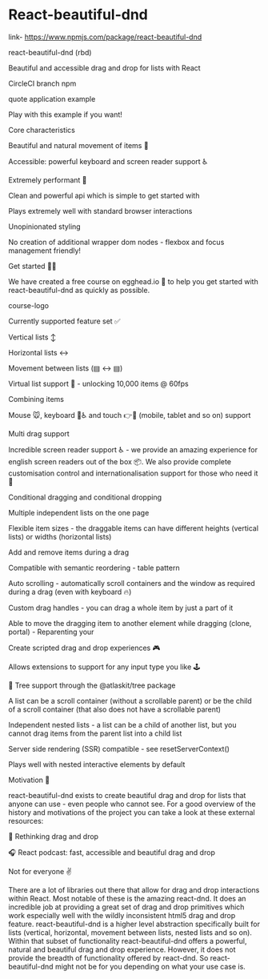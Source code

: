# React-beautiful-dnd
link- https://www.npmjs.com/package/react-beautiful-dnd


react-beautiful-dnd (rbd)

Beautiful and accessible drag and drop for lists with React

CircleCI branch npm

quote application example

Play with this example if you want!

Core characteristics

Beautiful and natural movement of items 💐

Accessible: powerful keyboard and screen reader support ♿️

Extremely performant 🚀

Clean and powerful api which is simple to get started with

Plays extremely well with standard browser interactions

Unopinionated styling

No creation of additional wrapper dom nodes - flexbox and focus management friendly!

Get started 👩‍🏫

We have created a free course on egghead.io 🥚 to help you get started with react-beautiful-dnd as quickly as possible.

course-logo

Currently supported feature set ✅

Vertical lists ↕

Horizontal lists ↔

Movement between lists (▤ ↔ ▤)

Virtual list support 👾 - unlocking 10,000 items @ 60fps

Combining items

Mouse 🐭, keyboard 🎹♿️ and touch 👉📱 (mobile, tablet and so on) support

Multi drag support

Incredible screen reader support ♿️ - we provide an amazing experience for english screen readers out of the box 📦. We also provide complete customisation control and internationalisation support for those who need it 💖

Conditional dragging and conditional dropping

Multiple independent lists on the one page

Flexible item sizes - the draggable items can have different heights (vertical lists) or widths (horizontal lists)

Add and remove items during a drag

Compatible with semantic <table> reordering - table pattern

Auto scrolling - automatically scroll containers and the window as required during a drag (even with keyboard 🔥)

Custom drag handles - you can drag a whole item by just a part of it

Able to move the dragging item to another element while dragging (clone, portal) - Reparenting your <Draggable />

Create scripted drag and drop experiences 🎮

Allows extensions to support for any input type you like 🕹

🌲 Tree support through the @atlaskit/tree package

A <Droppable /> list can be a scroll container (without a scrollable parent) or be the child of a scroll container (that also does not have a scrollable parent)

Independent nested lists - a list can be a child of another list, but you cannot drag items from the parent list into a child list

Server side rendering (SSR) compatible - see resetServerContext()

Plays well with nested interactive elements by default

Motivation 🤔

react-beautiful-dnd exists to create beautiful drag and drop for lists that anyone can use - even people who cannot see. For a good overview of the history and motivations of the project you can take a look at these external resources:

📖 Rethinking drag and drop

🎧 React podcast: fast, accessible and beautiful drag and drop

Not for everyone ✌️

There are a lot of libraries out there that allow for drag and drop interactions within React. Most notable of these is the amazing react-dnd. It does an incredible job at providing a great set of drag and drop primitives which work especially well with the wildly inconsistent html5 drag and drop feature. react-beautiful-dnd is a higher level abstraction specifically built for lists (vertical, horizontal, movement between lists, nested lists and so on). Within that subset of functionality react-beautiful-dnd offers a powerful, natural and beautiful drag and drop experience. However, it does not provide the breadth of functionality offered by react-dnd. So react-beautiful-dnd might not be for you depending on what your use case is.
